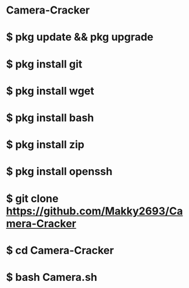 # Camera-Cracker
# $ pkg update && pkg upgrade
# $ pkg install git
# $ pkg install wget
# $ pkg install bash
# $ pkg install zip
# $ pkg install openssh
# $ git clone https://github.com/Makky2693/Camera-Cracker
# $ cd Camera-Cracker
# $ bash Camera.sh
